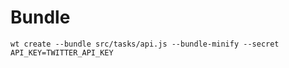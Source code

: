 # Bundle
```wt create --bundle src/tasks/api.js --bundle-minify --secret API_KEY=TWITTER_API_KEY```
